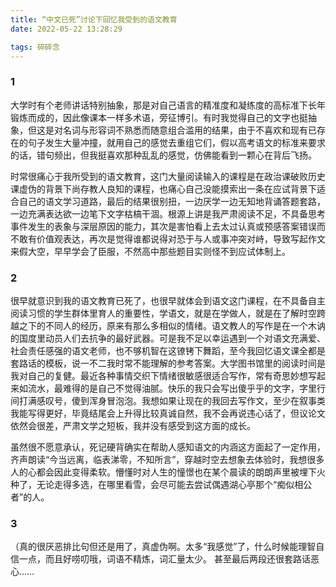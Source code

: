 ```yaml
---
title: “中文已死”讨论下回忆我受到的语文教育
date: 2022-05-22 13:28:29

tags: 碎碎念
---
```


### 1

大学时有个老师讲话特别抽象，那是对自己语言的精准度和凝练度的高标准下长年锻炼而成的，因此像课本一样多术语，旁征博引。有时我觉得自己的文字也挺抽象，但这是对名词与形容词不熟悉而随意组合滥用的结果，由于不喜欢和现有已存在的句子发生大量冲撞，就用自己的感觉去重组它们，假以高考语文的标准来要求的话，错句频出，但我挺喜欢那种乱乱的感觉，仿佛能看到一颗心在背后飞扬。

时常很痛心于我所受到的语文教育，这门大量阅读输入的课程是在政治课破败历史课虚伪的背景下尚存教人良知的课程，也痛心自己没能摸索出一条在应试背景下适合自己的语文学习道路，最后的结果很别扭，一边厌学一边无知地背诵答题套路，一边充满表达欲一边笔下文字枯槁干涸。根源上讲是我严肃阅读不足，不具备思考事件发生的表象与深层原因的能力，其次是害怕看上去太过认真或预感答案错误而不敢有价值观表达，再次是觉得谁都说得对恐于与人或事冲突对峙，导致写起作文来假大空，早早学会了臣服，不然高中那些题目实则怪不到应试体制上。

### 2

很早就意识到我的语文教育已死了，也很早就体会到语文这门课程，在不具备自主阅读习惯的学生群体里育人的重要性，学语文，就是在学做人，就是在了解时空跨越之下的不同人的经历，原来有那么多相似的情绪。语文教人的写作是在一个木讷的国度里动员人们去抗争的最好武器。可是我不足以幸运遇到一个对语文充满爱、社会责任感强的语文老师，也不够机智在这镣铐下舞蹈，至今我回忆语文课全都是套路话的模板，说一不二我时常不能理解的参考答案。大学图书馆里的阅读时间是我对自己的复健。最近各种事情交织下情绪很敏感很适合写作，常有奇思妙想写起来如流水，最难得的是自己不觉得油腻。快乐的我只会写出傻乎乎的文字，字里行间打满感叹号，傻到浑身冒泡泡。我想如果让现在的我回去写作文，至少在叙事类我能写得更好，毕竟结尾会上升得比较真诚自然，我不会再说违心话了，但议论文依然会很差，严肃文学之短板，我并没有感受到这方面的成长。

虽然很不愿意承认，死记硬背确实在帮助人感知语文的内涵这方面起了一定作用，齐声朗读“今当远离，临表涕零，不知所言”，穿越时空去想象去体验时，我想很多人的心都会因此变得柔软。懵懂时对人生的憧憬也在某个晨读的朗朗声里被埋下火种了，无论走得多选，在哪里看雪，会尽可能去尝试偶遇湖心亭那个“痴似相公者”的人。


### 3

（真的很厌恶排比句但还是用了，真虚伪啊。太多“我感觉”了，什么时候能理智自信一点，而且好唠叨哦，词语不精炼，词汇量太少。 甚至最后两段还很套路话恶心……
